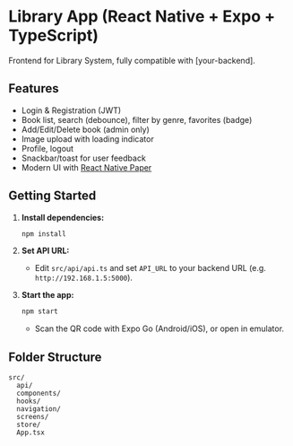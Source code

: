 # Library App (React Native + Expo + TypeScript)

Frontend for Library System, fully compatible with [your-backend].

## Features

- Login & Registration (JWT)
- Book list, search (debounce), filter by genre, favorites (badge)
- Add/Edit/Delete book (admin only)
- Image upload with loading indicator
- Profile, logout
- Snackbar/toast for user feedback
- Modern UI with [React Native Paper](https://callstack.github.io/react-native-paper/)

## Getting Started

1. **Install dependencies:**
   ```bash
   npm install
   ```

2. **Set API URL:**
   - Edit `src/api/api.ts` and set `API_URL` to your backend URL (e.g. `http://192.168.1.5:5000`).

3. **Start the app:**
   ```bash
   npm start
   ```
   - Scan the QR code with Expo Go (Android/iOS), or open in emulator.

## Folder Structure

```
src/
  api/
  components/
  hooks/
  navigation/
  screens/
  store/
  App.tsx
```